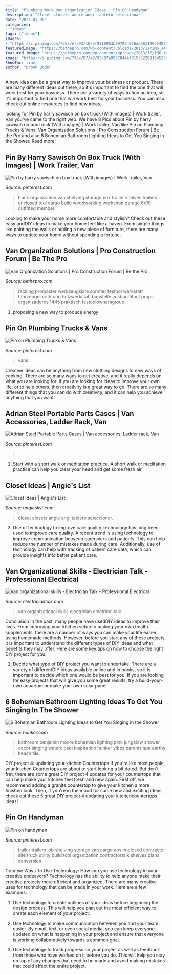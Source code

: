 ```yaml
---
title: "Plumbing Work Van Organization Ideas : Pin On Handyman"
description: "Closet closets angie angi tablero seleccionar"
date: "2023-01-06"
categories:
- "ideas"
tags: ["ideas"]
images:
- "https://i.pinimg.com/736x/ef/93/10/ef9310903b997034076ae561146e5492.jpg"
featuredImage: "https://bethepro.com/wp-content/uploads/2013/12/IMG_1445.jpg"
featured_image: "https://bethepro.com/wp-content/uploads/2013/12/IMG_1445.jpg"
image: "https://i.pinimg.com/736x/87/a9/93/87a993704eef315c52289164523d9087.jpg"
ShowToc: true
author: "Brook Bode"
---
```



A new idea can be a great way to improve your business or product. There are many different ideas out there, so it's important to find the one that will work best for your business. There are a variety of ways to find an idea, so it's important to find one that will work best for your business. You can also check out online resources to find new ideas.

	

		
looking for Pin by harry sawisch on box truck (With images) | Work trailer, Van you've came to the right web. We have 8 Pics about Pin by harry sawisch on box truck (With images) | Work trailer, Van like Pin on Plumbing Trucks &amp; Vans, Van Organization Solutions | Pro Construction Forum | Be the Pro and also 6 Bohemian Bathroom Lighting Ideas to Get You Singing in the Shower. Read more:
		
    
## Pin By Harry Sawisch On Box Truck (With Images) | Work Trailer, Van

<img loading=lazy src="https://i.pinimg.com/originals/04/5e/01/045e019565bf30f86e96d2e2c13902ae.jpg" onerror="this.onerror=null;this.src='https://tse4.mm.bing.net/th?id=OIP._f__0yKMqlhV8-kb064xQAHaNK&amp;pid=15.1';" alt="Pin by harry sawisch on box truck (With images) | Work trailer, Van">

_Source: pinterest.com_

>truck organization van shelving storage box trailer shelves trailers enclosed tool cargo build woodworking workshop garage 6x10 outfitted member. 

	

Looking to make your home more comfortable and stylish? Check out these easy andDIY ideas to make your home feel like a haven. From simple things like painting the walls or adding a new piece of furniture, there are many ways to update your home without spending a fortune.

    
## Van Organization Solutions | Pro Construction Forum | Be The Pro

<img loading=lazy src="https://bethepro.com/wp-content/uploads/2013/12/IMG_1445.jpg" onerror="this.onerror=null;this.src='https://tse4.mm.bing.net/th?id=OIP.r9zskYuMT4IvF-3IdWIwKAHaJ4&amp;pid=15.1';" alt="Van Organization Solutions | Pro Construction Forum | Be the Pro">

_Source: bethepro.com_

>racking promaster werkzeugkiste sprinter festool werkstatt fahrzeugeinrichtung holzwerkstatt baustelle ausbau fitout props organizadores 1445 praktisch festoolownersgroup. 

	

1. proposing a new way to produce energy 

    
## Pin On Plumbing Trucks &amp; Vans

<img loading=lazy src="https://i.pinimg.com/736x/ef/93/10/ef9310903b997034076ae561146e5492.jpg" onerror="this.onerror=null;this.src='https://tse1.mm.bing.net/th?id=OIP.IKuyUyn6qyHrFKTaa7DRAwHaFj&amp;pid=15.1';" alt="Pin on Plumbing Trucks &amp; Vans">

_Source: pinterest.com_

>vans. 

	

Creative ideas can be anything from new clothing designs to new ways of cooking. There are so many ways to get creative, and it really depends on what you are looking for. If you are looking for ideas to improve your own life, or to help others, then creativity is a great way to go. There are so many different things that you can do with creativity, and it can help you achieve anything that you want.

    
## Adrian Steel Portable Parts Cases | Van Accessories, Ladder Rack, Van

<img loading=lazy src="https://i.pinimg.com/736x/87/a9/93/87a993704eef315c52289164523d9087.jpg" onerror="this.onerror=null;this.src='https://tse2.mm.bing.net/th?id=OIP.2Tx4k1SGOvykAnPN4uuAWAHaLH&amp;pid=15.1';" alt="Adrian Steel Portable Parts Cases | Van accessories, Ladder rack, Van">

_Source: pinterest.com_

>. 

	

1. Start with a short walk or meditation practice. A short walk or meditation practice can help you clear your head and get some fresh air.

    
## Closet Ideas | Angie&#039;s List

<img loading=lazy src="https://media.angieslist.com/s3fs-public/tF_Closet_3_2.jpg" onerror="this.onerror=null;this.src='https://tse1.mm.bing.net/th?id=OIP.KJ-ecoxEdlbHWDqDpRV65gHaIg&amp;pid=15.1';" alt="Closet Ideas | Angie&#039;s List">

_Source: angieslist.com_

>closet closets angie angi tablero seleccionar. 

	

3) Use of technology to improve care quality
Technology has long been used to improve care quality. A recent trend is using technology to improve communication between caregivers and patients. This can help reduce the number of mistakes made during care. Additionally, use of technology can help with tracking of patient care data, which can provide insights into better patient care.

    
## Van Organizational Skills - Electrician Talk - Professional Electrical

<img loading=lazy src="https://www.electriciantalk.com/attachments/f2/13540d1335658476-van-organizational-skills-jeff-013.jpg" onerror="this.onerror=null;this.src='https://tse3.mm.bing.net/th?id=OIP.5BdQkFCkOq0sGqBwYrrUUwHaFj&amp;pid=15.1';" alt="Van organizational skills - Electrician Talk - Professional Electrical">

_Source: electriciantalk.com_

>van organizational skills electrician electrical talk. 

	

Conclusion
In the past, many people have usedDIY ideas to improve their lives. From improving your kitchen setup to making your own health supplements, there are a number of ways you can make your life easier using homemade methods. However, before you start any of these projects, it is important to understand the different types of DIY ideas and what benefits they may offer. Here are some key tips on how to choose the right DIY project for you:
1. Decide what type of DIY project you want to undertake. There are a variety of differentDIY ideas available online and in books, so it is important to decide which one would be best for you. If you are looking for easy projects that will give you some great results, try a build-your-own aquarium or make your own solar panel.

    
## 6 Bohemian Bathroom Lighting Ideas To Get You Singing In The Shower

<img loading=lazy src="https://img.hunkercdn.com/630x/clsd/7/12/b2927ec5b4114c29957265b1ad3b7eb9.jpg" onerror="this.onerror=null;this.src='https://tse1.mm.bing.net/th?id=OIP.lQ_Lax-OKsMGAkzd8caOqQHaJ4&amp;pid=15.1';" alt="6 Bohemian Bathroom Lighting Ideas to Get You Singing in the Shower">

_Source: hunker.com_

>bathroom benjamin moore bohemian lighting pink jungalow shower decor singing watercloset inspiration hunker vibes parents spa earthy beach tile. 

	

DIY project 4: updating your kitchen Countertops
If you're like most people, your kitchen Countertops are about to start looking a bit dated. But don't fret, there are some great DIY project 4 updates for your countertops that can help make your kitchen feel fresh and new again. First off, we recommend adding a granite countertop to give your kitchen a more finished look. Then, if you're in the mood for some new and exciting ideas, check out these 5 great DIY project 4 updating your kitchencountertops ideas!

    
## Pin On Handyman

<img loading=lazy src="https://i.pinimg.com/736x/f2/6c/02/f26c02e8a80959adc1634f5f837ffdd7.jpg" onerror="this.onerror=null;this.src='https://tse1.mm.bing.net/th?id=OIP.hcPq5o5RtevF3M23TSHaLAHaJ4&amp;pid=15.1';" alt="Pin on handyman">

_Source: pinterest.com_

>trailer trailers job shelving storage van cargo ups enclosed contractor site truck utility build tool organization contractortalk shelves plans conversion. 

	

Creative Ways To Use Technology: How can you use technology in your creative endeavors?
Technology has the ability to help anyone make their creative projects more efficient and organized. There are many creative uses for technology that can be made in your work. Here are a few examples:
1. Use technology to create outlines of your ideas before beginning the design process. This will help you plan out the most efficient way to create each element of your project.

2. Use technology to make communication between you and your team easier. By email, text, or even social media, you can keep everyone updated on what is happening in your project and ensure that everyone is working collaboratively towards a common goal.

3. Use technology to track progress on your project as well as feedback from those who have worked on it before you do. This will help you stay on top of any changes that need to be made and avoid making mistakes that could affect the entire project.

